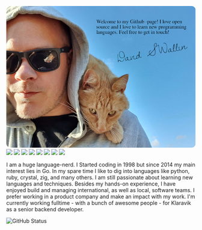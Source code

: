 [![Header](/.imgs/hd.png "Header")](https://davidsatimewallin.com/)
[![](https://img.shields.io/badge/Go-★★★★☆-00ACD7?style=for-the-badge)](https://golang.org)
[![](https://img.shields.io/badge/PHP-★★★★☆-8892BF?style=for-the-badge)](https://php.net)
[![](https://img.shields.io/badge/GNU/Linux-★★★☆☆-F9BD00?style=for-the-badge)](https://www.linuxfoundation.org/)
[![](https://img.shields.io/badge/TypeScript-★★☆☆☆-3178C6?style=for-the-badge)](https://www.typescriptlang.org)
[![](https://img.shields.io/badge/V-★★☆☆☆-536B8A?style=for-the-badge)](https://vlang.io)
[![](https://img.shields.io/badge/Python-★★☆☆☆-FFDA4B?style=for-the-badge)](https://www.python.org)
[![](https://img.shields.io/badge/Ruby-★★☆☆☆-CC342D?style=for-the-badge)](https://ruby-lang.org)
[![](https://img.shields.io/badge/Crystal-★☆☆☆☆-646464?style=for-the-badge)](https://crystal-lang.org)

<p>
    I am a huge language-nerd. I Started coding in 1998 but since 2014 my main interest lies in Go. In my spare time I like to dig into languages like python, ruby, crystal, zig, and many others. I am still passionate about learning new languages and techniques.  Besides my hands-on experience, I have enjoyed build and managing international, as well as local, software teams. I prefer working in a product company and make an impact with my work. I'm currently working fulltime - with a bunch of awesome people - for Klaravik as a senior backend developer.
</p>

![GitHub Status](https://github-readme-stats.vercel.app/api?username=dvwallin&show_icons=true&theme=buefy)
